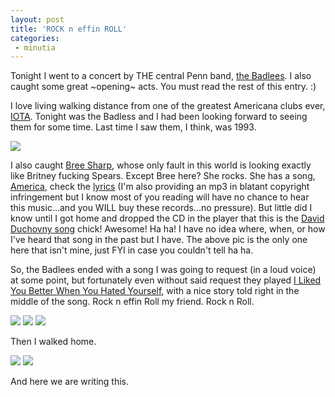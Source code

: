 ```yaml
---
layout: post
title: 'ROCK n effin ROLL'
categories:
 - minutia
---
```


Tonight I went to a concert by THE central Penn band, <a href="http://www.badlees.com/main.html">the Badlees</a>. I also caught some great ~opening~ acts. You must read the rest of this entry. :)

I love living walking distance from one of the greatest Americana clubs ever, <a href="http://www.iotaclubandcafe.com/">IOTA</a>. Tonight was the Badless and I had been looking forward to seeing them for some time. Last time I saw them, I think, was 1993.



<img src="http://www.breesharp.com/images/photos/l_hotel1.jpg">


I also caught <a href="http://www.breesharp.com/">Bree Sharp</a>, whose only fault in this world is looking exactly like Britney fucking Spears. Except Bree here? She rocks. She has a song, <a href="http://www.christianpornmachine.com/media/BreeSharp-01-america.mp3">America</a>, check the <a href="http://www.breesharp.com/lyrics/america.asp">lyrics</a> (I'm also providing an mp3 in blatant copyright infringement but I know most of you reading will have no chance to hear this music...and you WILL buy these records...no pressure). But little did I know until I got home and dropped the CD in the player that this is the <a href="http://www.christianpornmachine.com/media/BreeSharp-02-davidD.mp3">David Duchovny song</a> chick! Awesome! Ha ha! I have no idea where, when, or how I've heard that song in the past but I have. The above pic is the only one here that isn't mine, just FYI in case you couldn't tell ha ha.



So, the Badlees ended with a song I was going to request (in a loud voice) at some point, but fortunately even without said request they played <a href="http://www.christianpornmachine.com/media/Badlees-ILikedYouBetter.mp3">I Liked You Better When You Hated Yourself</a>, with a nice story told right in the middle of the song. Rock n effin Roll my friend. Rock n Roll.



<img src="images/badlees1.jpg">


<img src="images/badlees2.jpg">


<img src="images/badlees3.jpg">



Then I walked home.



<img src="images/arlington011.jpg">


<img src="images/arlington012.jpg">

And here we are writing this.